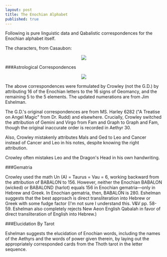 ```yaml
---
layout: post
title: The Enochian Alphabet
published: true
---
```


Following is pure linguistic data and Qabalistic correspondences for the Enochian alphabet itself.

The characters, from Casaubon:

<center><img src="https://upload.wikimedia.org/wikipedia/commons/thumb/6/61/Enochian_alphabet.png/550px-Enochian_alphabet.png"></center>

###Astrological Correspondences

<center><img src="https://i.imgur.com/Dalpi7K.jpg?1"></center>

The above correspondences were formulated by Crowley (not the G.D.) by attributing 16 of the Enochian letters to the 16 signs of Geomancy, and the remaining 5 to the 5 elements. The updated numerations are from Jim Eshelman.

The G.D.'s original correspondences are from MS. Harley 6282 ("A Treatise on Angel Magic" from Dr. Rudd) and elsewhere. Crucially, Crowley switched the attribution of Gemini and Virgo from Fam and Graph to Graph and Fam, though the original inaccurate order is recorded in Aethyr 30.

Also, Crowley mistakenly attributes Mals and Ged to Leo and Cancer instead of Cancer and Leo in his notes, despite knowing the right attribution.

Crowley often mistakes Leo and the Dragon's Head in his own handwriting.

###Gematria

Crowley used the math Un (A) = Taurus = Vau = 6, working backward from the attribution of BABALON to 156. However, neither the Enochian BABALON (wicked) or BABALOND (harlot) equals 156 in Enochian gematria—only in Hebrew and Greek. In Enochian gematria, then, BABALON is 280. Eshelman suggests that the best approach is direct transliteration into Hebrew or Greek with some fudge factor (I'm not sure I understand this. V&V pp. 58-59. Eshelman also completely rejects New Aeon English Qabalah in favor of direct transliteration of English into Hebrew.)

###Elucidation By Tarot

Eshelman suggests the elucidation of Enochian words, including the names of the Aethyrs and the words of power given therein, by laying out the appropriately corresponded cards from the Thoth tarot in the letter sequence.
